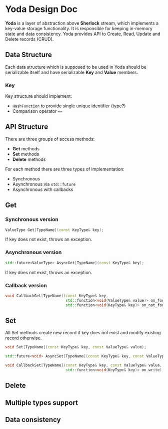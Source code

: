 # Yoda Design Doc
**Yoda** is a layer of abstraction above **Sherlock** stream, which implements a key-value storage functionality. It is responsible for keeping in-memory state and data consistency. Yoda provides API to Create, Read, Update and Delete records (CRUD).

## Data Structure
Each data structure which is supposed to be used in Yoda should be serializable itself and have serializable **Key** and **Value** members.

### Key
Key structure should implement: 
* `HashFunction` to provide single unique identifier (type?)
* Comparison operator `==`

## API Structure
There are three groups of access methods:
* **Get** methods
* **Set** methods
* **Delete** methods

For each method there are three types of implementation:
* Synchronous
* Asynchronous via `std::future`
* Asynchronous with callbacks

## Get
### Synchronous version
```cpp
ValueType Get[TypeName](const KeyType& key);
```

If key does not exist, throws an exception.

### Asynchronous version
```cpp
std::future<ValueType> AsyncGet[TypeName](const KeyType& key);
```

If key does not exist, throws an exception.

### Callback version
```cpp
void CallbackGet[TypeName](const KeyType& key,
                           std::function<void(ValueType& value)> on_found,
                           std::function<void(KeyType& key)> on_not_found);
```


## Set
All Set methods create new record if key does not exist and modify existing record otherwise.
```cpp
void Set[TypeName](const KeyType& key, const ValueType& value);

std::future<void> AsyncSet[TypeName](const KeyType& key, const ValueType& value);

void CallbackSet[TypeName](const KeyType& key, const ValueType& value,
                           std::function<void(KeyType& key)> on_write);
```


## Delete

## Multiple types support

## Data consistency
